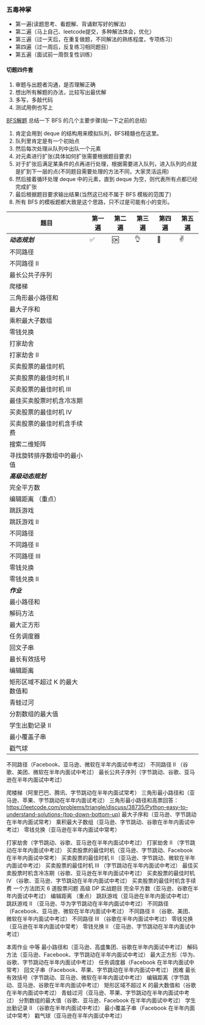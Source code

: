 ### 五毒神掌
- 第一遍(读题思考、看题解、背诵默写好的解法)
- 第二遍（马上自己、leetcode提交，多种解法体会，优化）
- 第三遍（过一天后，在重复做题，不同解法的熟练程度，专项练习）
- 第四遍（过一周后，反复练习相同题目）
- 第五遍（面试前一周恢复性训练）

#### 切题四件套
1. 审题与出题者沟通，是否理解正确
2. 想出所有解题的办法，比较写出最优解
3. 多写，多敲代码
4. 测试用例也写上

[BFS解题](https://leetcode-cn.com/problems/binary-tree-level-order-traversal/solution/bfs-de-shi-yong-chang-jing-zong-jie-ceng-xu-bian-l/)
总结一下 BFS 的几个主要步骤(贴一下之前的总结)
1. 肯定会用到 deque 的结构用来模拟队列，BFS精髓也在这里。
2. 队列里肯定是有一个初始点
3. 然后每次处理从队列中出队一个元素
4. 对元素进行扩张(具体如何扩张需要根据题目要求)
5. 对于扩张后满足某条件的点再进行处理，根据需要进入队列，进入队列的点就是扩到下一层的点(不同题目需要处理的方法不同，大家灵活运用)
6. 然后接着循环处理 deque 中的元素，直到 deque 为空，则代表所有点都已经完成扩张
7. 最后根据题目要求输出结果(当然这已经不属于 BFS 模板的范围了)
8. 所有 BFS 的模板题都大致是这个思路，只不过是可能有小的变形。


|    题目   |第一遍 |第二遍 |第三遍 | 第四遍 | 第五遍 |
|-----------------------|-----|-----|-----|-----|-----|
|*****动态规划*****  | ✅   |  🆗   |   👌  |  💯   |  ✌️    |
|不同路径     |     |      |     |     |     |
|不同路径 II     |    |      |     |     |     |
|最长公共子序列    |    |      |     |     |     |
|爬楼梯   |    |      |     |     |     |
|三角形最小路径和   |  |      |     |     |     |
|最大子序和  |    |      |     |     |     |
|乘积最大子数组    |    |      |     |     |     |
|零钱兑换   |   |      |     |     |     |
|打家劫舍   |    |      |     |     |     |
|打家劫舍 II  |    |      |     |     |     |
|买卖股票的最佳时机  |    |      |     |     |     |
|买卖股票的最佳时机 II |    |      |     |     |     |
|买卖股票的最佳时机 III |    |      |     |     |     |
|最佳买卖股票时机含冷冻期 |    |      |     |     |     |
|买卖股票的最佳时机 IV   |    |      |     |     |     |
|买卖股票的最佳时机含手续费  |    |      |     |     |     |
|搜索二维矩阵  |    |      |     |     |     |
|寻找旋转排序数组中的最小值  |    |      |     |     |     |
|*****高级动态规划*****  |    |     |     |     |     |
|完全平方数  |    |      |     |     |     |
|编辑距离 （重点）  |    |      |     |     |     |
|跳跃游戏  |    |      |     |     |     |
|跳跃游戏 II   |    |      |     |     |     |
|不同路径  |    |      |     |     |     |
|不同路径 II |    |      |     |     |     |
|不同路径 III |    |      |     |     |     |
|零钱兑换|    |      |     |     |     |
|零钱兑换 II  |    |      |     |     |     |
|*****作业*****  |    |     |     |     |     |
|最小路径和|    |      |     |     |     |
|解码方法|    |      |     |     |     |
|最大正方形|    |      |     |     |     |
|任务调度器|    |      |     |     |     |
|回文子串|    |      |     |     |     |
|最长有效括号|    |      |     |     |     |
|编辑距离|    |      |     |     |     |
|矩形区域不超过 K 的最大数值和|    |      |     |     |     |
|青蛙过河|    |      |     |     |     |
|分割数组的最大值|    |      |     |     |     |
|学生出勤记录 II|    |      |     |     |     |
|最小覆盖子串|    |      |     |     |     |
|戳气球|    |      |     |     |     |

不同路径（Facebook、亚马逊、微软在半年内面试中考过）
不同路径 II （谷歌、美团、微软在半年内面试中考过）
最长公共子序列（字节跳动、谷歌、亚马逊在半年内面试中考过）

爬楼梯（阿里巴巴、腾讯、字节跳动在半年内面试常考）
三角形最小路径和（亚马逊、苹果、字节跳动在半年内面试考过）
三角形最小路径和高票回答： https://leetcode.com/problems/triangle/discuss/38735/Python-easy-to-understand-solutions-(top-down-bottom-up)
最大子序和（亚马逊、字节跳动在半年内面试常考）
乘积最大子数组（亚马逊、字节跳动、谷歌在半年内面试中考过）
零钱兑换（亚马逊在半年内面试中常考）


打家劫舍（字节跳动、谷歌、亚马逊在半年内面试中考过）
打家劫舍 II （字节跳动在半年内面试中考过）
买卖股票的最佳时机（亚马逊、字节跳动、Facebook 在半年内面试中常考）
买卖股票的最佳时机 II （亚马逊、字节跳动、微软在半年内面试中考过）
买卖股票的最佳时机 III （字节跳动在半年内面试中考过）
最佳买卖股票时机含冷冻期（谷歌、亚马逊在半年内面试中考过）
买卖股票的最佳时机 IV （谷歌、亚马逊、字节跳动在半年内面试中考过）
买卖股票的最佳时机含手续费
一个方法团灭 6 道股票问题
高级 DP 实战题目
完全平方数（亚马逊、谷歌在半年内面试中考过）
编辑距离 （重点）
跳跃游戏（亚马逊在半年内面试中考过）
跳跃游戏 II （亚马逊、华为字节跳动在半年内面试中考过）
不同路径（Facebook、亚马逊、微软在半年内面试中考过）
不同路径 II （谷歌、美团、微软在半年内面试中考过）
不同路径 III （谷歌在半年内面试中考过）
零钱兑换（亚马逊在半年内面试中常考）
零钱兑换 II （亚马逊、字节跳动在半年内面试中考过）


本周作业
中等
最小路径和（亚马逊、高盛集团、谷歌在半年内面试中考过）
解码方法（亚马逊、Facebook、字节跳动在半年内面试中考过）
最大正方形（华为、谷歌、字节跳动在半年内面试中考过）
任务调度器（Facebook 在半年内面试中常考）
回文子串（Facebook、苹果、字节跳动在半年内面试中考过）
困难
最长有效括号（字节跳动、亚马逊、微软在半年内面试中考过）
编辑距离（字节跳动、亚马逊、谷歌在半年内面试中考过）
矩形区域不超过 K 的最大数值和（谷歌在半年内面试中考过）
青蛙过河（亚马逊、苹果、字节跳动在半年内面试中考过）
分割数组的最大值（谷歌、亚马逊、Facebook 在半年内面试中考过）
学生出勤记录 II （谷歌在半年内面试中考过）
最小覆盖子串（Facebook 在半年内面试中常考）
戳气球（亚马逊在半年内面试中考过）